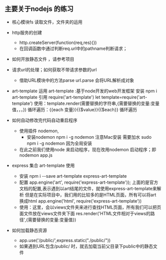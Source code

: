 ## 主要关于nodejs 的练习

 - 核心模块fs 读取文件，文件夹的运用
 - http服务的创建
   - http.createServer(function(req,res){})
   - 在回调函数中通过判断req.url中的pathname判断请求；
 - 如何开放静态文件 ，请参考项目

 - 请求url的处理；如何获取不带请求参数的url
   - 借助URL模块中的方法parse   url.parse 会将URL解析成对象
 - art-template 运用
    art-template :基于node开发的web开发框架
    安装 npm i art-template
    引用 require('art-template') let template=require('art-template')
    使用：template.render(需要替换的字符串,{需要替换的变量:变量值，，，})
    循环遍历：{{each 变量}}{{$value}}{{$each}} 循环遍历


 - 如何自动修改完代码自动重启程序
    - 使用插件 nodemon, 
       - 安装nodemon npm i -g nodemon 注意Mac安装 需要加水 sudo npm i -g nodemon 因为全局安装
    - 在此之前我们使用node 来启动程序，现在改用nodemon 启动程序；即 nodemon app.js

- express 集合 art-template 使用
  - 安装 npm i --save  art-template express-art-template 
  - 配置 
    app.engine('art', require('express-art-template'));
    上面的是官方文档的配置,表示遇到以art结尾的文件，就使用express-art-template来解析
    但是在实际项目中，我们用的比较多的是HTML页面，所有可以将art 换成html
    app.engine('html', require('express-art-template'))
  - 使用：这里，会以views文件夹来进行查找HTML页面，所有我们可以把页面文件放在views文件夹下面
    res.render('HTML文件相对于views的路径',{需要替换的变量:变量值})
- 如何加载静态资源
   - app.use('/public/',express.static("./public/"))
   - 如果遇到URL包含/public/ 时，就去加载当前父目录下public中的静态文件


